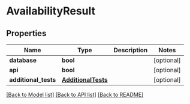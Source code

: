 # AvailabilityResult

## Properties
Name | Type | Description | Notes
------------ | ------------- | ------------- | -------------
**database** | **bool** |  | [optional] 
**api** | **bool** |  | [optional] 
**additional_tests** | [**AdditionalTests**](AdditionalTests.md) |  | [optional] 

[[Back to Model list]](../README.md#documentation-for-models) [[Back to API list]](../README.md#documentation-for-api-endpoints) [[Back to README]](../README.md)


